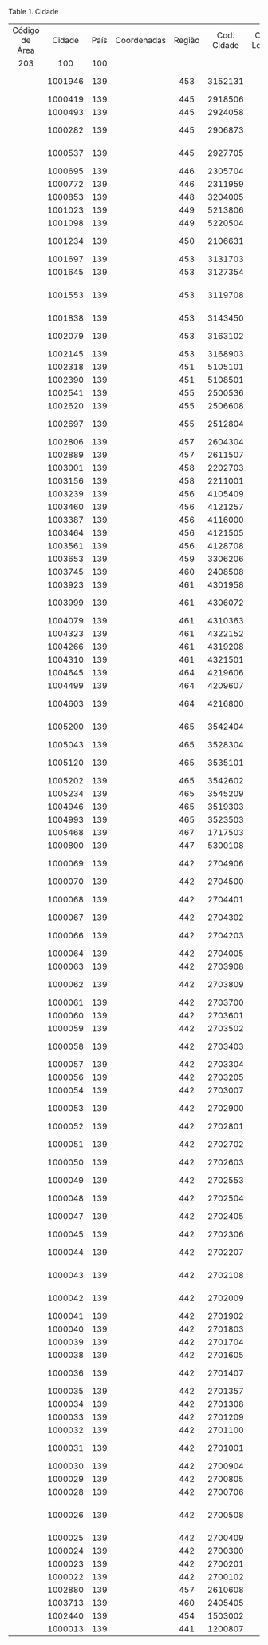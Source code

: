 <div id="d158208e1" class="table">

<div class="table-title">

Table 1. Cidade

</div>

<div class="table-contents">

|                |         |      |             |        |             |                       |                        |       |
| :------------: | :-----: | :--: | :---------: | :----: | :---------: | :-------------------: | :--------------------: | :---: |
| Código de Área | Cidade  | País | Coordenadas | Região | Cod. Cidade | Código de Localização |          Nome          |  CEP  |
|      203       |   100   | 100  |             |        |             |                       |         Monroe         | 06468 |
|                | 1001946 | 139  |             |  453   |   3152131   |                       |      Ponto Chique      |       |
|                | 1000419 | 139  |             |  445   |   2918506   |                       |        Jussara         |       |
|                | 1000493 | 139  |             |  445   |   2924058   |                       |      Pé de Serra       |       |
|                | 1000282 | 139  |             |  445   |   2906873   |                       |      Capim Grosso      |       |
|                | 1000537 | 139  |             |  445   |   2927705   |                       |  Santa Cruz Cabrália   |       |
|                | 1000695 | 139  |             |  446   |   2305704   |                       |       Ipaumirim        |       |
|                | 1000772 | 139  |             |  446   |   2311959   |                       |        Salitre         |       |
|                | 1000853 | 139  |             |  448   |   3204005   |                       |         Pancas         |       |
|                | 1001023 | 139  |             |  449   |   5213806   |                       |       Morrinhos        |       |
|                | 1001098 | 139  |             |  449   |   5220504   |                       |      Serranópolis      |       |
|                | 1001234 | 139  |             |  450   |   2106631   |                       |    Matões do Norte     |       |
|                | 1001697 | 139  |             |  453   |   3131703   |                       |        Itabira         |       |
|                | 1001645 | 139  |             |  453   |   3127354   |                       |      Glaucilândia      |       |
|                | 1001553 | 139  |             |  453   |   3119708   |                       | Coronel Xavier Chaves  |       |
|                | 1001838 | 139  |             |  453   |   3143450   |                       |       Montezuma        |       |
|                | 1002079 | 139  |             |  453   |   3163102   |                       |  São José da Varginha  |       |
|                | 1002145 | 139  |             |  453   |   3168903   |                       |         Tiros          |       |
|                | 1002318 | 139  |             |  451   |   5105101   |                       |         Juara          |       |
|                | 1002390 | 139  |             |  451   |   5108501   |                       |          Vera          |       |
|                | 1002541 | 139  |             |  455   |   2500536   |                       |        Alcantil        |       |
|                | 1002620 | 139  |             |  455   |   2506608   |                       |         Ibiara         |       |
|                | 1002697 | 139  |             |  455   |   2512804   |                       |   Riacho dos Cavalos   |       |
|                | 1002806 | 139  |             |  457   |   2604304   |                       |         Cedro          |       |
|                | 1002889 | 139  |             |  457   |   2611507   |                       |        Quipapá         |       |
|                | 1003001 | 139  |             |  458   |   2202703   |                       |         Cocal          |       |
|                | 1003156 | 139  |             |  458   |   2211001   |                       |        Teresina        |       |
|                | 1003239 | 139  |             |  456   |   4105409   |                       |      Chopinzinho       |       |
|                | 1003460 | 139  |             |  456   |   4121257   |                       |       Ramilândia       |       |
|                | 1003387 | 139  |             |  456   |   4116000   |                       |       Miraselva        |       |
|                | 1003464 | 139  |             |  456   |   4121505   |                       |        Rebouças        |       |
|                | 1003561 | 139  |             |  456   |   4128708   |                       |        Vitorino        |       |
|                | 1003653 | 139  |             |  459   |   3306206   |                       |       Vassouras        |       |
|                | 1003745 | 139  |             |  460   |   2408508   |                       |      Ouro Branco       |       |
|                | 1003923 | 139  |             |  461   |   4301958   |                       |      Barra Funda       |       |
|                | 1003999 | 139  |             |  461   |   4306072   |                       |     Cristal do Sul     |       |
|                | 1004079 | 139  |             |  461   |   4310363   |                       |       Imigrante        |       |
|                | 1004323 | 139  |             |  461   |   4322152   |                       |         Tunas          |       |
|                | 1004266 | 139  |             |  461   |   4319208   |                       |      São Nicolau       |       |
|                | 1004310 | 139  |             |  461   |   4321501   |                       |         Torres         |       |
|                | 1004645 | 139  |             |  464   |   4219606   |                       |       Xavantina        |       |
|                | 1004499 | 139  |             |  464   |   4209607   |                       |      Lauro Muller      |       |
|                | 1004603 | 139  |             |  464   |   4216800   |                       |  São José do Cerrito   |       |
|                | 1005200 | 139  |             |  465   |   3542404   |                       |     Regente Feijó      |       |
|                | 1005043 | 139  |             |  465   |   3528304   |                       |         Magda          |       |
|                | 1005120 | 139  |             |  465   |   3535101   |                       |   Palmares Paulista    |       |
|                | 1005202 | 139  |             |  465   |   3542602   |                       |        Registro        |       |
|                | 1005234 | 139  |             |  465   |   3545209   |                       |         Salto          |       |
|                | 1004946 | 139  |             |  465   |   3519303   |                       |         Ibaté          |       |
|                | 1004993 | 139  |             |  465   |   3523503   |                       |        Itatinga        |       |
|                | 1005468 | 139  |             |  467   |   1717503   |                       |          Pium          |       |
|                | 1000800 | 139  |             |  447   |   5300108   |                       |        Brasília        |       |
|                | 1000069 | 139  |             |  442   |   2704906   |                       |      Mar Vermelho      |       |
|                | 1000070 | 139  |             |  442   |   2704500   |                       |        Maragogi        |       |
|                | 1000068 | 139  |             |  442   |   2704401   |                       |     Major Isidoro      |       |
|                | 1000067 | 139  |             |  442   |   2704302   |                       |         Maceió         |       |
|                | 1000066 | 139  |             |  442   |   2704203   |                       |   Limoeiro de Anadia   |       |
|                | 1000064 | 139  |             |  442   |   2704005   |                       |       Junqueiro        |       |
|                | 1000063 | 139  |             |  442   |   2703908   |                       |         Jundiá         |       |
|                | 1000062 | 139  |             |  442   |   2703809   |                       |     Joaquim Gomes      |       |
|                | 1000061 | 139  |             |  442   |   2703700   |                       |       Jaramataia       |       |
|                | 1000060 | 139  |             |  442   |   2703601   |                       |      Japaratinga       |       |
|                | 1000059 | 139  |             |  442   |   2703502   |                       |        Jacuípe         |       |
|                | 1000058 | 139  |             |  442   |   2703403   |                       |   Jacaré dos Homens    |       |
|                | 1000057 | 139  |             |  442   |   2703304   |                       |         Inhapi         |       |
|                | 1000056 | 139  |             |  442   |   2703205   |                       |      Igreja Nova       |       |
|                | 1000054 | 139  |             |  442   |   2703007   |                       |       Ibateguara       |       |
|                | 1000053 | 139  |             |  442   |   2702900   |                       |   Girau do Ponciano    |       |
|                | 1000052 | 139  |             |  442   |   2702801   |                       |       Flexeiras        |       |
|                | 1000051 | 139  |             |  442   |   2702702   |                       |     Feliz Deserto      |       |
|                | 1000050 | 139  |             |  442   |   2702603   |                       |      Feira Grande      |       |
|                | 1000049 | 139  |             |  442   |   2702553   |                       |   Estrela de Alagoas   |       |
|                | 1000048 | 139  |             |  442   |   2702504   |                       |      Dois Riachos      |       |
|                | 1000047 | 139  |             |  442   |   2702405   |                       |    Delmiro Gouveia     |       |
|                | 1000045 | 139  |             |  442   |   2702306   |                       |        Coruripe        |       |
|                | 1000044 | 139  |             |  442   |   2702207   |                       |     Coqueiro Seco      |       |
|                | 1000043 | 139  |             |  442   |   2702108   |                       |   Colônia Leopoldina   |       |
|                | 1000042 | 139  |             |  442   |   2702009   |                       |     Coité do Nóia      |       |
|                | 1000041 | 139  |             |  442   |   2701902   |                       |       Chã Preta        |       |
|                | 1000040 | 139  |             |  442   |   2701803   |                       |       Carneiros        |       |
|                | 1000039 | 139  |             |  442   |   2701704   |                       |         Capela         |       |
|                | 1000038 | 139  |             |  442   |   2701605   |                       |         Canapi         |       |
|                | 1000036 | 139  |             |  442   |   2701407   |                       |      Campo Alegre      |       |
|                | 1000035 | 139  |             |  442   |   2701357   |                       |       Campestre        |       |
|                | 1000034 | 139  |             |  442   |   2701308   |                       |        Cajueiro        |       |
|                | 1000033 | 139  |             |  442   |   2701209   |                       |      Cacimbinhas       |       |
|                | 1000032 | 139  |             |  442   |   2701100   |                       |       Branquinha       |       |
|                | 1000031 | 139  |             |  442   |   2701001   |                       |      Boca da Mata      |       |
|                | 1000030 | 139  |             |  442   |   2700904   |                       |       Belo Monte       |       |
|                | 1000029 | 139  |             |  442   |   2700805   |                       |         Belém          |       |
|                | 1000028 | 139  |             |  442   |   2700706   |                       |        Batalha         |       |
|                | 1000026 | 139  |             |  442   |   2700508   |                       | Barra de Santo Antônio |       |
|                | 1000025 | 139  |             |  442   |   2700409   |                       |        Atalaia         |       |
|                | 1000024 | 139  |             |  442   |   2700300   |                       |       Arapiraca        |       |
|                | 1000023 | 139  |             |  442   |   2700201   |                       |         Anadia         |       |
|                | 1000022 | 139  |             |  442   |   2700102   |                       |      Água Branca       |       |
|                | 1002880 | 139  |             |  457   |   2610608   |                       |        Paudalho        |       |
|                | 1003713 | 139  |             |  460   |   2405405   |                       |          Japi          |       |
|                | 1002440 | 139  |             |  454   |   1503002   |                       |          Faro          |       |
|                | 1000013 | 139  |             |  441   |   1200807   |                       |       Porto Acre       |       |

</div>

</div>
